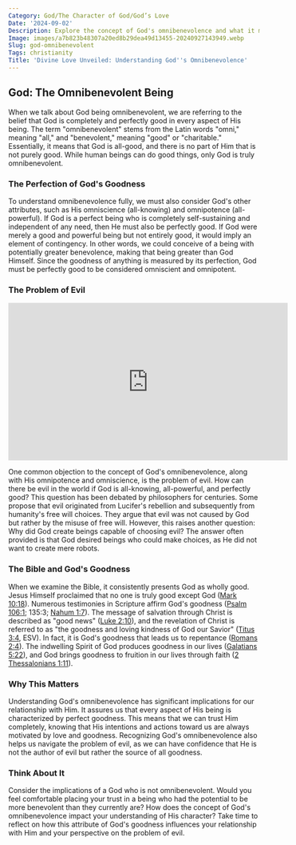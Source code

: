 ```yaml
---
Category: God/The Character of God/God’s Love
Date: '2024-09-02'
Description: Explore the concept of God's omnibenevolence and what it means for humanity. Dive into the idea of an all-loving deity and its implications in theology.
Image: images/a7b823b48307a20ed8b29dea49d13455-20240927143949.webp
Slug: god-omnibenevolent
Tags: christianity
Title: 'Divine Love Unveiled: Understanding God''s Omnibenevolence'
---
```


## God: The Omnibenevolent Being

When we talk about God being omnibenevolent, we are referring to the belief that God is completely and perfectly good in every aspect of His being. The term "omnibenevolent" stems from the Latin words "omni," meaning "all," and "benevolent," meaning "good" or "charitable." Essentially, it means that God is all-good, and there is no part of Him that is not purely good. While human beings can do good things, only God is truly omnibenevolent.

### The Perfection of God's Goodness

To understand omnibenevolence fully, we must also consider God's other attributes, such as His omniscience (all-knowing) and omnipotence (all-powerful). If God is a perfect being who is completely self-sustaining and independent of any need, then He must also be perfectly good. If God were merely a good and powerful being but not entirely good, it would imply an element of contingency. In other words, we could conceive of a being with potentially greater benevolence, making that being greater than God Himself. Since the goodness of anything is measured by its perfection, God must be perfectly good to be considered omniscient and omnipotent.

### The Problem of Evil


<iframe width="560" height="315" src="https://www.youtube.com/embed/1gZMaZ4AJJI" frameborder="0" allow="autoplay; encrypted-media" allowfullscreen></iframe>


One common objection to the concept of God's omnibenevolence, along with His omnipotence and omniscience, is the problem of evil. How can there be evil in the world if God is all-knowing, all-powerful, and perfectly good? This question has been debated by philosophers for centuries. Some propose that evil originated from Lucifer's rebellion and subsequently from humanity's free will choices. They argue that evil was not caused by God but rather by the misuse of free will. However, this raises another question: Why did God create beings capable of choosing evil? The answer often provided is that God desired beings who could make choices, as He did not want to create mere robots.

### The Bible and God's Goodness

When we examine the Bible, it consistently presents God as wholly good. Jesus Himself proclaimed that no one is truly good except God ([Mark 10:18](https://www.bibleref.com/Mark/10/Mark-10-18.html)). Numerous testimonies in Scripture affirm God's goodness ([Psalm 106:1](https://www.bibleref.com/Psalm/106/Psalm-106-1.html); 135:3; [Nahum 1:7](https://www.bibleref.com/Nahum/1/Nahum-1-7.html)). The message of salvation through Christ is described as "good news" ([Luke 2:10](https://www.bibleref.com/Luke/2/Luke-2-10.html)), and the revelation of Christ is referred to as "the goodness and loving kindness of God our Savior" ([Titus 3:4](https://www.bibleref.com/Titus/3/Titus-3-4.html), ESV). In fact, it is God's goodness that leads us to repentance ([Romans 2:4](https://www.bibleref.com/Romans/2/Romans-2-4.html)). The indwelling Spirit of God produces goodness in our lives ([Galatians 5:22](https://www.bibleref.com/Galatians/5/Galatians-5-22.html)), and God brings goodness to fruition in our lives through faith ([2 Thessalonians 1:11](https://www.bibleref.com/2-Thessalonians/1/2-Thessalonians-1-11.html)).

### Why This Matters

Understanding God's omnibenevolence has significant implications for our relationship with Him. It assures us that every aspect of His being is characterized by perfect goodness. This means that we can trust Him completely, knowing that His intentions and actions toward us are always motivated by love and goodness. Recognizing God's omnibenevolence also helps us navigate the problem of evil, as we can have confidence that He is not the author of evil but rather the source of all goodness.

### Think About It

Consider the implications of a God who is not omnibenevolent. Would you feel comfortable placing your trust in a being who had the potential to be more benevolent than they currently are? How does the concept of God's omnibenevolence impact your understanding of His character? Take time to reflect on how this attribute of God's goodness influences your relationship with Him and your perspective on the problem of evil.
